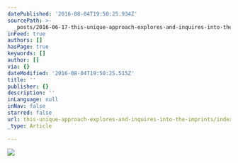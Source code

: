 ```yaml
---
datePublished: '2016-08-04T19:50:25.934Z'
sourcePath: >-
  _posts/2016-06-17-this-unique-approach-explores-and-inquires-into-the-imprints.md
inFeed: true
authors: []
hasPage: true
keywords: []
author: []
via: {}
dateModified: '2016-08-04T19:50:25.515Z'
title: ''
publisher: {}
description: ''
inLanguage: null
inNav: false
starred: false
url: this-unique-approach-explores-and-inquires-into-the-imprints/index.html
_type: Article

---
```

![](https://the-grid-user-content.s3-us-west-2.amazonaws.com/71699d27-8cf5-41e5-9ad4-83cc4bea8f42.jpg)